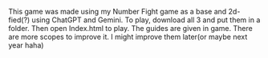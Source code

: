 This game was made using my Number Fight game as a base and 2d-fied(?) using ChatGPT and Gemini. To play, download all 3 and put them in a folder. Then open Index.html to play. The guides are given in game. There are more scopes to improve it. I might improve them later(or maybe next year haha)
